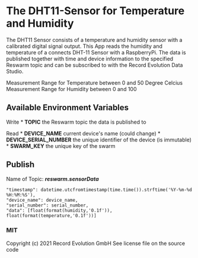 # The DHT11-Sensor for Temperature and Humidity
The DHT11 Sensor consists of a temperature and humidity sensor with a calibrated digital signal output. This App reads the humidity and temperature of a connects DHT-11 Sensor with a RaspberryPi. The data is published together with time and device information to the specified Reswarm topic and can be subscribed to with the Record Evolution Data Studio.

Measurement Range for Temperature between 0 and 50 Degree Celcius
Measurement Range for Humidity between 0 and 100


## Available Environment Variables
Write
    * **TOPIC**                  the Reswarm topic the data is published to

Read
    * **DEVICE_NAME**            current device's name (could change)
    * **DEVICE_SERIAL_NUMBER**   the unique identifier of the device (is immutable)
    * **SWARM_KEY**              the unique key of the swarm


## Publish 
Name of Topic: _**reswarm.sensorData**_

    "timestamp": datetime.utcfromtimestamp(time.time()).strftime('%Y-%m-%d %H:%M:%S'),
    "device_name": device_name,
    "serial_number": serial_number,
    "data": [float(format(humidity,'0.1f')), float(format(temperature,'0.1f'))]

### MIT
Copyright (c) 2021 Record Evolution GmbH
See license file on the source code
